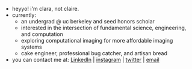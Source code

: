 - heyyo! i'm clara, not claire.
- currently:
  - an undergrad @ uc berkeley and seed honors scholar
  - interested in the intersection of fundamental science, engineering, and computation
  - exploring computational imaging for more affordable imaging systems
  - cake engineer, professional bug catcher, and artisan bread
- you can contact me at: [LinkedIn](https://www.linkedin.com/in/clarashung/) | [instagram](https://www.instagram.com/clara.not.claire/) | [twitter](https://twitter.com/claraanotclaire) | [email](mailto:clarahung@berkeley.edu)

<!---
clara-not-claire/clara-not-claire is a ✨ special ✨ repository because its `README.md` (this file) appears on your GitHub profile.
You can click the Preview link to take a look at your changes.
--->
